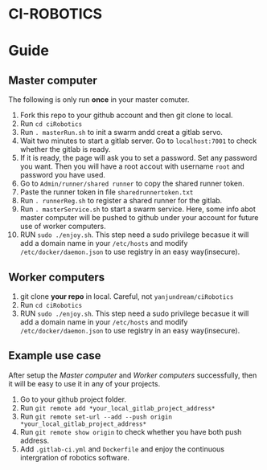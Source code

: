 CI-ROBOTICS
============================

# Guide

## Master computer
The following is only run **once** in your master comuter.

1. Fork this repo to your github account and then git clone to local.
1. Run `cd ciRobotics`
1. Run `. masterRun.sh` to init a swarm andd creat a gitlab servo.
1. Wait two minutes to start a gitlab server. Go to `localhost:7001` to check whether the gitlab is ready.
1. If it is ready, the page will ask you to set a password. Set any password you want. Then you will have a root accout with username `root` and password you have used.
1. Go to `Admin/runner/shared runner` to copy the shared runner token.
1. Paste the runner token in file `sharedrunnertoken.txt`
1. Run `. runnerReg.sh` to register a shared runner for the gitlab.
1. Run `. masterService.sh` to start a swarm service. Here, some info abot master computer will be pushed to github under your account for future use of worker computers.
1. RUN `sudo ./enjoy.sh`. This step need a sudo privilege becasue it will add a domain name in your `/etc/hosts` and modify `/etc/docker/daemon.json` to use registry in an easy way(insecure).

## Worker computers
1. git clone **your repo** in local. Careful, not `yanjundream/ciRobotics`
2. Run `cd ciRobotics`
3. RUN `sudo ./enjoy.sh`. This step need a sudo privilege becasue it will add a domain name in your `/etc/hosts` and modify `/etc/docker/daemon.json` to use registry in an easy way(insecure).

## Example use case
After setup the *Master computer* and *Worker computers* successfully, then it will be easy to use it in any of your projects. 
1. Go to your github project folder.
1. Run `git remote add *your_local_gitlab_project_address*`
1. Run `git remote set-url --add --push origin *your_local_gitlab_project_address*`
1. Run `git remote show origin` to check whether you have both push address.
1. Add `.gitlab-ci.yml` and `Dockerfile` and enjoy the continuous intergration of robotics software.
